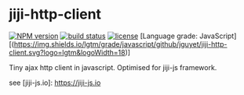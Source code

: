 # jiji-http-client
[![NPM version][npm-image]][npm-url]
[![build status][travis-image]][travis-url]
[![license][license-image]][license-url]
[Language grade: JavaScript][(https://img.shields.io/lgtm/grade/javascript/github/jguyet/jiji-http-client.svg?logo=lgtm&logoWidth=18)]

Tiny ajax http client in javascript.
Optimised for jiji-js framework.

see [jiji-js.io]: https://jiji-js.io

[npm-image]: https://img.shields.io/npm/v/jiji-http-client.svg?style=flat-square
[npm-url]: https://npmjs.org/package/jiji-http-client
[travis-image]: https://travis-ci.com/jguyet/jiji-http-client.svg
[travis-url]: https://travis-ci.com/github/jguyet/jiji-http-client
[license-image]: https://img.shields.io/npm/l/express.svg
[license-url]: https://tldrlegal.com/license/mit-license
